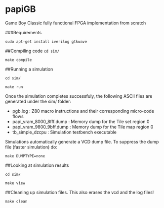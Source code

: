 # papiGB
Game Boy Classic fully functional FPGA implementation from scratch

###Requirements

`sudo apt-get install iverilog gtkwave`


##Compiling code
`cd sim/`

`make compile`

##Running a simulation

`cd sim/`

`make run`

Once the simulation completes successfuly, the following ASCII files are generated under the sim/ folder:

* pgb.log : Z80 macro instructions and their corresponding micro-code flows
* papi_vram_8000_8fff.dump : Memory dump for the Tile set region 0
* papi_vram_9800_9bff.dump : Memory dump for the Tile map region 0
* tb_simple_dzcpu : Simulation testbench executable

Simulations automatically generate a VCD dump file. To suppress the dump file (faster simulation) do:

`make DUMPTYPE=none`


##Looking at simulation results

`cd sim/`

`make view`

##Cleaning up simulation files.
This also erases the vcd and the log files!

`make clean`
